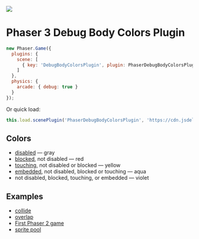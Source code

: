 ![](https://samme.github.io/phaser-plugin-debug-body-colors/preview.png)

Phaser 3 Debug Body Colors Plugin
=================================

```javascript
new Phaser.Game({
  plugins: {
    scene: [
      { key: 'DebugBodyColorsPlugin', plugin: PhaserDebugBodyColorsPlugin, mapping: 'debugBodyColors' }
    ]
  },
  physics: {
    arcade: { debug: true }
  }
});
```

Or quick load:

```javascript
this.load.scenePlugin('PhaserDebugBodyColorsPlugin', 'https://cdn.jsdelivr.net/npm/phaser-plugin-debug-body-colors@3.0.0', 'debugBodyColors', 'debugBodyColors');
```

Colors
------

- [disabled][0] — gray
- [blocked][1], not disabled — red
- [touching][2], not disabled or blocked — yellow
- [embedded][3], not disabled, blocked or touching — aqua
- not disabled, blocked, touching, or embedded — violet

Examples
--------

- [collide](https://codepen.io/samme/pen/aPdGKO)
- [overlap](https://codepen.io/samme/pen/RdYKqO)
- [First Phaser 2 game](https://codepen.io/samme/pen/LqGdON)
- [sprite pool](https://codepen.io/samme/pen/RwWmXrx)

[0]: https://photonstorm.github.io/phaser3-docs/Phaser.Physics.Arcade.Body.html#enable
[1]: https://photonstorm.github.io/phaser3-docs/Phaser.Physics.Arcade.Body.html#blocked
[2]: https://photonstorm.github.io/phaser3-docs/Phaser.Physics.Arcade.Body.html#touching
[3]: https://photonstorm.github.io/phaser3-docs/Phaser.Physics.Arcade.Body.html#embedded

